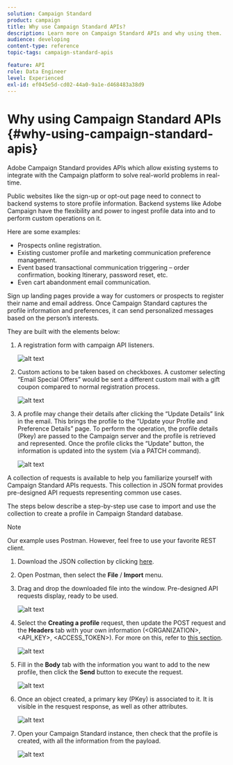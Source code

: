 ```yaml
---
solution: Campaign Standard
product: campaign
title: Why use Campaign Standard APIs?
description: Learn more on Campaign Standard APIs and why using them.
audience: developing
content-type: reference
topic-tags: campaign-standard-apis

feature: API
role: Data Engineer
level: Experienced
exl-id: ef045e5d-cd02-44a0-9a1e-d468483a38d9
---
```

# Why using Campaign Standard APIs {#why-using-campaign-standard-apis}

Adobe Campaign Standard provides APIs which allow existing systems to integrate with the Campaign platform to solve real-world problems in real-time.

Public websites like the sign-up or opt-out page need to connect to backend systems to store profile information. Backend systems like Adobe Campaign have the flexibility and power to ingest profile data into and to perform custom operations on it.

Here are some examples:

* Prospects online registration.
* Existing customer profile and marketing communication preference management.
* Event based transactional communication triggering – order confirmation, booking Itinerary, password reset, etc.
* Even cart abandonment email communication.

Sign up landing pages provide a way for customers or prospects to register their name and email address. Once Campaign Standard captures the profile information and preferences, it can send personalized messages based on the person’s interests.

They are built with the elements below:

1. A registration form with campaign API listeners.

    ![alt text](assets/apis_uc1.png)

1. Custom actions to be taken based on checkboxes. A customer selecting “Email Special Offers” would be sent a different custom mail with a gift coupon compared to normal registration process.

    ![alt text](assets/apis_uc2.png)

1. A profile may change their details after clicking the “Update Details” link in the email. This brings the profile to the “Update your Profile and Preference Details” page. To perform the operation, the profile details (Pkey) are passed to the Campaign server and the profile is retrieved and represented. Once the profile clicks the “Update” button, the information is updated into the system (via a PATCH command).

    ![alt text](assets/apis_uc3.png)

A collection of requests is available to help you familiarize yourself with Campaign Standard APIs requests. This collection in JSON format provides pre-designed API requests representing common use cases.

The steps below describe a step-by-step use case to import and use the collection to create a profile in Campaign Standard database.

>[!NOTE]
>
>Our example uses Postman. However, feel free to use your favorite REST client.

1. Download the JSON collection by clicking [here](https://helpx.adobe.com/content/dam/help/en/campaign/kb/working-with-acs-api/_jcr_content/main-pars/download_section/download-1/KB_postman_collection.json.zip).

1. Open Postman, then select the **File** / **Import** menu.

1. Drag and drop the downloaded file into the window. Pre-designed API requests display, ready to be used.

    ![alt text](assets/postman_collection.png)

1. Select the **Creating a profile** request, then update the POST request and the **Headers** tab with your own information (&lt;ORGANIZATION&gt;, &lt;API_KEY&gt;, &lt;ACCESS_TOKEN&gt;). For more on this, refer to [this section](../../api/using/setting-up-api-access.md).

    ![alt text](assets/postman_uc1.png)

1. Fill in the **Body** tab with the information you want to add to the new profile, then click the **Send** button to execute the request.

    ![alt text](assets/postman_uc2.png)

1. Once an object created, a primary key (PKey) is associated to it. It is visible in the resquest response, as well as other attributes.

    ![alt text](assets/postman_uc3.png)

1. Open your Campaign Standard instance, then check that the profile is created, with all the information from the payload.

    ![alt text](assets/postman_uc4.png)
